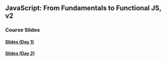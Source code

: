 ## JavaScript: From Fundamentals to Functional JS, v2

### Course Slides
#### [Slides (Day 1)](https://slides.com/bgando/f2f-final-day-1)
#### [Slides (Day 2)](https://slides.com/bgando/f2f-final-day-2)

